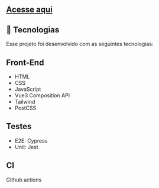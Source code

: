 ## <a href="https://douglas-cpr-feedbacker-dashboard.netlify.app/" target="_blank">Acesse aqui</a>

## 🚀 Tecnologias

Esse projeto foi desenvolvido com as seguintes tecnologias:


## Front-End
- HTML
- CSS
- JavaScript
- Vue3 Composition API
- Tailwind
- PostCSS

## Testes
- E2E: Cypress
- Unit: Jest

## CI
Github actions
